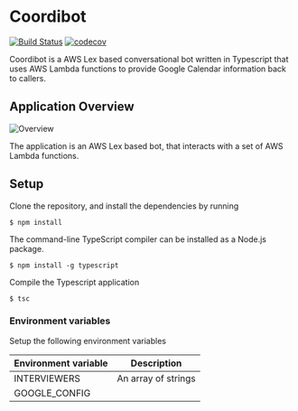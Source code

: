 # Coordibot

[![Build Status](https://travis-ci.org/jcperez/coordibot.svg?branch=master)](https://travis-ci.org/jcperez/coordibot)
[![codecov](https://codecov.io/gh/jcperez/coordibot/branch/master/graph/badge.svg)](https://codecov.io/gh/jcperez/coordibot)

Coordibot is a AWS Lex based conversational bot written in Typescript that uses AWS Lambda functions to provide Google Calendar information back to callers.

## Application Overview

![Overview](./img/overview.jpg)

The application is an AWS Lex based bot, that interacts with a set of AWS Lambda functions.

## Setup

Clone the repository, and install the dependencies by running

```
$ npm install
```

The command-line TypeScript compiler can be installed as a Node.js package.

```
$ npm install -g typescript
```


Compile the Typescript application

```
$ tsc
```

### Environment variables

Setup the following environment variables

| Environment variable  | Description                   |
|-----------------------|-------------------------------|
| INTERVIEWERS          | An array of strings           |
| GOOGLE_CONFIG         |                               |
